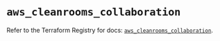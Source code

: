 # `aws_cleanrooms_collaboration`

Refer to the Terraform Registry for docs: [`aws_cleanrooms_collaboration`](https://registry.terraform.io/providers/hashicorp/aws/5.64.0/docs/resources/cleanrooms_collaboration).
